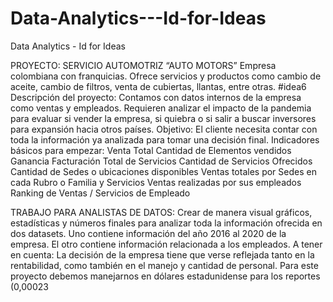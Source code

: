 # Data-Analytics---Id-for-Ideas
Data Analytics - Id for Ideas

PROYECTO: SERVICIO AUTOMOTRIZ “AUTO MOTORS” 
Empresa colombiana con franquicias. Ofrece servicios y productos como cambio de 
aceite, cambio de filtros, venta de cubiertas, llantas, entre otras.
#idea6
Descripción del proyecto:
Contamos con datos internos de la empresa como ventas y empleados.
Requieren analizar el impacto de la pandemia para evaluar si vender la empresa, si 
quiebra o si salir a buscar inversores para expansión hacia otros países.
Objetivo:
El cliente necesita contar con toda la información ya analizada para tomar una decisión 
final.
Indicadores básicos para empezar:
Venta Total 
Cantidad de Elementos vendidos 
Ganancia Facturación Total de Servicios 
Cantidad de Servicios Ofrecidos 
Cantidad de Sedes o ubicaciones disponibles 
Ventas totales por Sedes en cada Rubro o Familia y Servicios 
Ventas realizadas por sus empleados 
Ranking de Ventas / Servicios de Empleado

TRABAJO PARA ANALISTAS DE DATOS: 
Crear de manera visual gráficos, estadísticas y números finales para analizar toda la 
información ofrecida en dos datasets.
Uno contiene información del año 2016 al 2020 de la empresa.
El otro contiene información relacionada a los empleados.
A tener en cuenta:
La decisión de la empresa tiene que verse reflejada tanto en la rentabilidad, como también en 
el manejo y cantidad de personal.
Para este proyecto debemos manejarnos en dólares estadunidense para los reportes (0,00023
